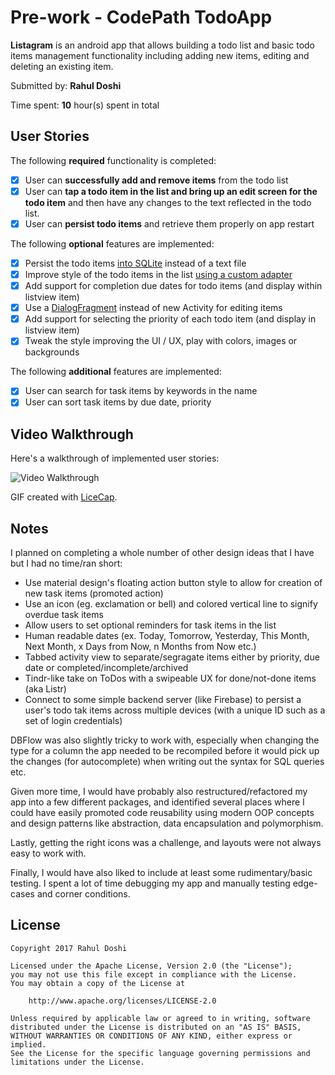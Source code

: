 # Pre-work - CodePath TodoApp

**Listagram** is an android app that allows building a todo list and basic todo items management functionality including adding new items, editing and deleting an existing item.

Submitted by: **Rahul Doshi**

Time spent: **10** hour(s) spent in total

## User Stories

The following **required** functionality is completed:

* [x] User can **successfully add and remove items** from the todo list
* [x] User can **tap a todo item in the list and bring up an edit screen for the todo item** and then have any changes to the text reflected in the todo list.
* [x] User can **persist todo items** and retrieve them properly on app restart

The following **optional** features are implemented:

* [x] Persist the todo items [into SQLite](http://guides.codepath.com/android/Persisting-Data-to-the-Device#sqlite) instead of a text file
* [x] Improve style of the todo items in the list [using a custom adapter](http://guides.codepath.com/android/Using-an-ArrayAdapter-with-ListView)
* [x] Add support for completion due dates for todo items (and display within listview item)
* [x] Use a [DialogFragment](http://guides.codepath.com/android/Using-DialogFragment) instead of new Activity for editing items
* [x] Add support for selecting the priority of each todo item (and display in listview item)
* [x] Tweak the style improving the UI / UX, play with colors, images or backgrounds

The following **additional** features are implemented:

* [x] User can search for task items by keywords in the name
* [x] User can sort task items by due date, priority

## Video Walkthrough 

Here's a walkthrough of implemented user stories:

<img src='http://i.imgur.com/6MVJDDd.gif' title='Video Walkthrough' width='' alt='Video Walkthrough' />

GIF created with [LiceCap](http://www.cockos.com/licecap/).

## Notes

I planned on completing a whole number of other design ideas that I have but I had no time/ran short:

* Use material design's floating action button style to allow for creation of new task items (promoted action)
* Use an icon (eg. exclamation or bell) and colored vertical line to signify overdue task items
* Allow users to set optional reminders for task items in the list
* Human readable dates (ex. Today, Tomorrow, Yesterday, This Month, Next Month, x Days from Now, n Months from Now etc.)
* Tabbed activity view to separate/segragate items either by priority, due date or completed/incomplete/archived
* Tindr-like take on ToDos with a swipeable UX for done/not-done items (aka Listr)
* Connect to some simple backend server (like Firebase) to persist a user's todo tak items across multiple devices (with a unique ID such as a set of login credentials)

DBFlow was also slightly tricky to work with, especially when changing the type for a column the app needed to be recompiled before it would pick up the changes (for autocomplete) when writing out the syntax for SQL queries etc.

Given more time, I would have probably also restructured/refactored my app into a few different packages, and identified several places where I could have easily promoted code reusability using modern OOP concepts and design patterns like abstraction, data encapsulation and polymorphism.

Lastly, getting the right icons was a challenge, and layouts were not always easy to work with.

Finally, I would have also liked to include at least some rudimentary/basic testing. I spent a lot of time debugging my app and manually testing edge-cases and corner conditions.

## License

    Copyright 2017 Rahul Doshi

    Licensed under the Apache License, Version 2.0 (the "License");
    you may not use this file except in compliance with the License.
    You may obtain a copy of the License at

        http://www.apache.org/licenses/LICENSE-2.0

    Unless required by applicable law or agreed to in writing, software
    distributed under the License is distributed on an "AS IS" BASIS,
    WITHOUT WARRANTIES OR CONDITIONS OF ANY KIND, either express or implied.
    See the License for the specific language governing permissions and
    limitations under the License.
